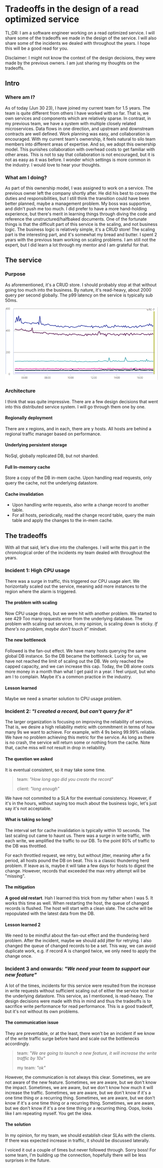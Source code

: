 # Tradeoffs in the design of a read optimized service

TL;DR: I am a software engineer working on a read optimized service. I will share some of the tradeoffs we made in the design of the service. I will also share some of the incidents we dealed with throughout the years. I hope this will be a good read for you.

Disclaimer: I might not know the context of the design decisions, they were made by the previous owners. I am just sharing my thoughts on the tradeoffs.

## Intro

### Where am I?

As of today (Jun 30 23), I have joined my current team for 1.5 years. The team is quite different from others I have worked with so far. That is, we own services and components which are relatively sparse. In contrast, in my previous team, we have a system with multiple closely related microservices. Data flows in one direction, and upstream and downstream contracts are well defined. Work planning was easy, and collaboration is encouraged. With my current team's ownership, it feels natural to silo team members into different areas of expertise. And so, we adopt this ownership model. This punishes collaboration with overhead costs to get familiar with other areas. This is not to say that collaboration is not encouraged, but it is not as easy as it was before. I wonder which settings is more common in the industry. I would love to hear your thoughts.

### What am I doing?

As part of this ownership model, I was assigned to work on a service. The previous owner left the company shortly after. He did his best to convey the duties and responsibilities, but I still think the transition could have been better planned, maybe a management problem. My boss was supportive, and didn't push me too much. I did prefer to have a more hand-holding experience, but there's merit in learning things through diving the code and reference the unstructured/halfbaked documents. One of the fortunate things is that the difficult part of this service is the scaling, and not business logic. The business logic is relatively simple, it's a CRUD store! The scaling part is the interesting part, and it's somewhat my bread and butter. I spent 2 years with the previous team working on scaling problems. I am still not the expert, but I did learn a lot through my mentor and I am grateful for that.

## The service

### Purpose

As aforementioned, it's a CRUD store. I should probably stop at that without going too much into the business. By nature, it's read-heavy, about 2000 query per second globally. The p99 latency on the service is typically sub 50ms.

![QPS](20230630171617.png)

### Architecture

I think that was quite impressive. There are a few design decisions that went into this distributed service system. I will go through them one by one.

#### Regionally deployment

There are x regions, and in each, there are y hosts. All hosts are behind a regional traffic manager based on performance.

#### Underlying persistent storage

NoSql, globally replicated DB, but not sharded.

#### Full In-memory cache

Store a copy of the DB in-mem cache. Upon handling read requests, only query the cache, not the underlying datastore.

#### Cache invalidation

* Upon handling write requests, also write a change record to another table.
* For all hosts, periodically, read the change record table, query the main table and apply the changes to the in-mem cache.

## The tradeoffs

With all that said, let's dive into the challenges. I will write this part in the chronological order of the incidents my team dealed with throughout the years.

### Incident 1: High CPU usage

There was a surge in traffic, this triggered our CPU usage alert. We horizontally scaled out the service, meaning add more instances to the region where the alarm is triggered.

#### The problem with scaling

Now CPU usage drops, but we were hit with another problem. We started to see 429 Too many requests error from the underlying database. The problem with scaling out services, in my opinion, is scaling down is sticky. *If there's no problem, maybe don't touch it"* mindset.

#### The new bottleneck

Followed is the fan-out effect. We have many hosts querying the same global DB instance. So the DB became the bottleneck. Lucky for us, we have not reached the limit of scaling out the DB. We only reached the capped capacity, and we can increase this cap. Today, the DB alone costs more money in a month than what I get paid in a year. I feel unjust, but who am I to complain. Maybe it's a common practice in the industry.

#### Lesson learned

Maybe we need a smarter solution to CPU usage problem.

### Incident 2: *"I created a record, but can't query for it"*

The larger organization is focusing on improving the reliability of services. That is, we desire a high reliability metric with commitment in terms of how many 9s we want to achieve. For example, with 4 9s being 99.99% reliable. We have no problem achieving this metric for the service. As long as there is no crash, the service will return some or nothing from the cache. Note that, cache miss will not result in drop in reliability.

#### The question we asked

It is eventual consistent, so it may take some time.

> team: *"How long ago did you create the record"*
>
> client: *"long enough"*

We have not commited to a SLA for the eventual consistency. However, if it's in the hours, without saying too much about the business logic, let's just say it's not acceptable.

#### What is taking so long?

The interval set for cache invalidation is typically within 10 seconds. The last scaling out came to haunt us. There was a surge in write traffic, with each write, we amplified the traffic to our DB. To the point 80% of traffic to the DB was throttled.

For each throttled request, we retry, but without jitter, meaning after a fix period, all hosts pound the DB on beat. This is a classic thundering herd problem. If leave as is, maybe it will take a few days for hosts to digest the change. However, records that exceeded the max retry attempt will be "missing".

#### The mitigation

**A good old restart**. Hah I learned this trick from my father when I was 5. It works this time as well. When restarting the host, the queue of changed records is flushed. The host will start with a clean slate. The cache will be repopulated with the latest data from the DB.

#### Lesson learned 2

We need to be mindful about the fan-out effect and the thundering herd problem. After the incident, maybe we should add jitter for retrying. I also changed the queue of changed records to be a set. This way, we can avoid duplicate work, e.g. if record A is changed twice, we only need to apply the change once.

### Incident 3 and onwards: *"We need your team to support our new feature"*

A lot of the times, incidents for this service were resulted from the increase in write requests without sufficient scaling out of either the service host or the underlying datastore. This service, as I mentioned, is read-heavy. The design decisions were made with this in mind and thus the tradeoffs is to sacrifice write performance for read performance. This is a good tradeoff, but it's not without its own problems.

#### The communication issue

They are preventable, or at the least, there won't be an incident if we know of the write traffic surge before hand and scale out the bottlenecks accordingly. 

> team: *"We are going to launch a new feature, it will increase the write traffic by 10x"*
>
> my team: *"ok"*

However, the communication is not always this clear. Sometimes, we are not aware of the new feature. Sometimes, we are aware, but we don't know the impact. Sometimes, we are aware, but we don't know how much it will increase the traffic. Sometimes, we are aware, but we don't know if it's a one time thing or a recurring thing. Sometimes, we are aware, but we don't know if it's a one time thing or a recurring thing. Sometimes, we are aware, but we don't know if it's a one time thing or a recurring thing. Oops, looks like I am repeating myself. You get the idea.

#### The solution

In my opinion, for my team, we should establish clear SLAs with the clients. If there was expected increase in traffic, it should be discussed laterally.

I voiced it out a couple of times but never followed through. Sorry boss! For some team, I'm building up the connection, hopefully there will be less surprises in the future.

<!-- intermediate -->